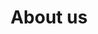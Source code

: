 ---
view: page
title: About us
description: Platform of articles and video on web development and lifestyle, focused on Javascript, HTML and accessibility, Vue.js, entrepreneurship and productivity.
excerpt: Making web development even more interesting
ctaContact: true
---